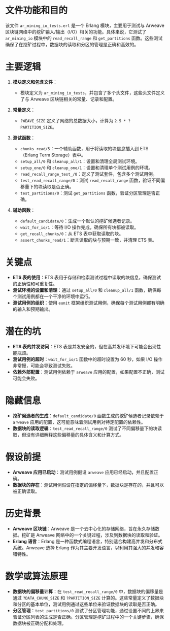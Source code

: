 # 文件功能和目的

该文件 `ar_mining_io_tests.erl` 是一个 Erlang 模块，主要用于测试与 Arweave 区块链网络中的挖矿输入/输出（I/O）相关的功能。具体来说，它测试了 `ar_mining_io` 模块中的 `read_recall_range` 和 `get_partitions` 函数。这些测试确保了在挖矿过程中，数据块的读取和分区的管理是正确和高效的。

# 主要逻辑

1. **模块定义和包含文件**：
   - 模块定义为 `ar_mining_io_tests`，并包含了多个头文件，这些头文件定义了与 Arweave 区块链相关的常量、记录和配置。

2. **常量定义**：
   - `?WEAVE_SIZE` 定义了网络的总数据大小，计算为 `2.5 * ?PARTITION_SIZE`。

3. **测试函数**：
   - `chunks_read/5`：一个辅助函数，用于将读取的块信息插入到 ETS（Erlang Term Storage）表中。
   - `setup_all/0` 和 `cleanup_all/1`：设置和清理全局测试环境。
   - `setup_one/0` 和 `cleanup_one/1`：设置和清理单个测试用例的环境。
   - `read_recall_range_test_/0`：定义了测试套件，包含多个测试用例。
   - `test_read_recall_range/0`：测试 `read_recall_range` 函数，验证不同偏移量下的块读取是否正确。
   - `test_partitions/0`：测试 `get_partitions` 函数，验证分区管理是否正确。

4. **辅助函数**：
   - `default_candidate/0`：生成一个默认的挖矿候选者记录。
   - `wait_for_io/1`：等待 I/O 操作完成，确保所有块都被读取。
   - `get_recall_chunks/0`：从 ETS 表中获取读取的块。
   - `assert_chunks_read/1`：断言读取的块与预期一致，并清理 ETS 表。

# 关键点

- **ETS 表的使用**：ETS 表用于存储和检索测试过程中读取的块信息，确保测试的正确性和可重复性。
- **测试环境的设置和清理**：通过 `setup_all/0` 和 `cleanup_all/1` 函数，确保每个测试用例都在一个干净的环境中运行。
- **测试用例的组织**：使用 `eunit` 框架组织测试用例，确保每个测试用例都有明确的输入和预期输出。

# 潜在的坑

- **ETS 表的并发访问**：ETS 表是并发安全的，但在高并发环境下可能会出现性能瓶颈。
- **测试用例的超时**：`wait_for_io/1` 函数中的超时设置为 60 秒，如果 I/O 操作非常慢，可能会导致测试失败。
- **依赖外部配置**：测试用例依赖于 `arweave` 应用的配置，如果配置不正确，测试可能会失败。

# 隐藏信息

- **挖矿候选者的生成**：`default_candidate/0` 函数生成的挖矿候选者记录依赖于 `arweave` 应用的配置，这可能意味着测试用例对特定配置的依赖性。
- **数据块的读取逻辑**：`test_read_recall_range/0` 测试了不同偏移量下的块读取，但没有详细解释这些偏移量的具体含义和计算方式。

# 假设前提

- **Arweave 应用已启动**：测试用例假设 `arweave` 应用已经启动，并且配置正确。
- **数据块的存在**：测试用例假设在指定的偏移量下，数据块是存在的，并且可以被正确读取。

# 历史背景

- **Arweave 区块链**：Arweave 是一个去中心化的存储网络，旨在永久存储数据。挖矿是 Arweave 网络中的一个关键过程，涉及到数据块的读取和验证。
- **Erlang 语言**：Erlang 是一种函数式编程语言，特别适合构建高并发和分布式系统。Arweave 选择 Erlang 作为其主要开发语言，以利用其强大的并发和容错特性。

# 数学或算法原理

- **数据块的偏移量计算**：在 `test_read_recall_range/0` 中，数据块的偏移量是通过 `?DATA_CHUNK_SIZE` 和 `?PARTITION_SIZE` 计算的。这些常量定义了数据块和分区的基本单位，测试用例通过这些单位来验证数据块的读取是否正确。
- **分区管理**：`test_partitions/0` 测试了分区管理功能，通过设置不同的上界来验证分区列表的生成是否正确。分区管理是挖矿过程中的一个关键步骤，确保数据块被正确分配和处理。